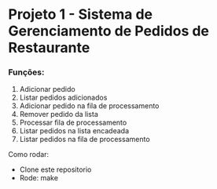 # Projeto 1 - Sistema de Gerenciamento de Pedidos de Restaurante

### Funções:
1. Adicionar pedido
1. Listar pedidos adicionados 
1. Adicionar pedido na fila de processamento
1. Remover pedido da lista
1. Processar fila de processamento
1. Listar pedidos na lista encadeada
1. Listar pedidos na fila de processamento

Como rodar:
- Clone este repositorio
- Rode: make

